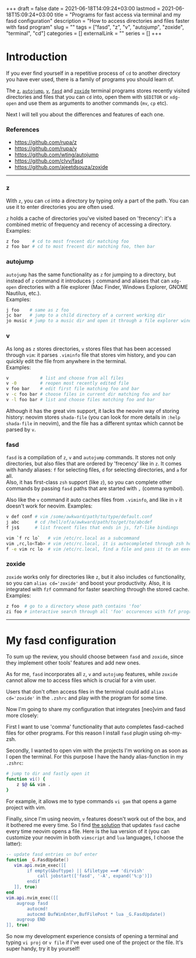 +++ 
draft = false
date = 2021-06-18T14:09:24+03:00
lastmod = 2021-06-18T15:09:24+03:00
title = "Programs for fast access via terminal and my fasd configuration"
description = "How to access directories and files faster with fasd program"
slug = ""
tags = ["fasd", "z", "v", "autojump", "zoxide", "terminal", "cd"]
categories = []
externalLink = ""
series = []
+++

# Introduction
If you ever find yourself in a repetitive process of `cd` to another directory you have ever used, 
there is a family of programs you should learn of.  

The [`z`](https://github.com/rupa/z), [`autojump`](https://github.com/wting/autojump),
[`v`](https://github.com/rupa/v), [`fasd`](https://github.com/clvv/fasd) and
[`zoxide`](https://github.com/ajeetdsouza/zoxide)
terminal programs stores recently visited directories and files that you can `cd` into, 
open them with `$EDITOR` or `xdg-open` and use them as arguments to another commands (`mv`, `cp` etc).  

Next I will tell you about the differences and features of each one.

### References
- https://github.com/rupa/z
- https://github.com/rupa/v
- https://github.com/wting/autojump
- https://github.com/clvv/fasd
- https://github.com/ajeetdsouza/zoxide

---

### z
With `z`, you can `cd` into a directory by typing only a part of the path. You can use it to enter directories you are often used.  

`z` holds a cache of directories you've visited based on 'frecency': it's a combined metric 
of frequency and recency of accessing a directory.  
Examples:
```bash
z foo     # cd to most frecent dir matching foo
z foo bar # cd to most frecent dir matching foo, then bar
```

### autojump
`autojump` has the same functionality as `z` for jumping to a directory, 
but instead of `z` command it introduces `j` command and aliases that can `xdg-open` directories with a file explorer (Mac Finder, Windows Explorer, GNOME Nautilus, etc.).  
Examples:
```bash
j foo    # same as z foo
jc bar   # jump to a child directory of a current working dir
jo music # jump to a music dir and open it through a file explorer window
```

### v
As long as `z` stores directories, `v` stores files that has been accessed through `vim`: 
it parses `.viminfo` file that stores vim history, 
and you can quickly edit the file from anywhere in the terminal.  
Examples:
```bash
v            # list and choose from all files
v -0         # reopen most recently edited file
v foo bar    # edit first file matching foo and bar
v -c foo bar # choose files in current dir matching foo and bar
v -l foo bar # list and choose files matching foo and bar
```
Although it has the great vim support, it lacks the neovim way of storing history: neovim stores `shada-file` 
(you can look for more details in `:help shada-file` in neovim), 
and the file has a different syntax which cannot be parsed by `v`. 

### fasd
`fasd` is a compilation of `z`, `v` and `autojump` commands. It stores not only directories, 
but also files that are ordered by 'frecency' like in `z`. 
It comes with handy aliases: `f` for selecting files, `d` for selecting directories, and `a` for all.  
Also, it has first-class `zsh` support (like `z`), so you can complete other commands 
by passing `fasd` paths that are started with `,` (comma symbol).

Also like the `v` command it auto caches files from `.viminfo`, and like in `v` it doesn't work 
for neovim.
Examples:
```bash
v def conf # vim /some/awkward/path/to/type/default.conf
j abc      # cd /hell/of/a/awkward/path/to/get/to/abcdef
f js$      # list frecent files that ends in js, fzf-like bindings

vim `f rc lo`   # vim /etc/rc.local as a subcommand
vim ,rc,lo<Tab> # vim /etc/rc.local, it is autocompleted through zsh hooks
f -e vim rc lo  # vim /etc/rc.local, find a file and pass it to an executable (vim in this example)
```

### zoxide
`zoxide` works only for directories like `z`, but it also includes `cd` functionality, 
so you can `alias cd='zoxide'` and boost your productivity. Also, it is integrated with `fzf` 
command for faster searching through the stored cache.  
Examples:
```bash
z foo  # go to a directory whose path contains 'foo'
zi foo # interactive search through all 'foo' occurences with fzf program
```
---

# My fasd configuration
To sum up the review, you should choose between `fasd` and `zoxide`, since they implement other tools' features and add new ones.  

As for me, `fasd` incorporates all `z`, `v` and `autojump` features, while `zoxide` 
cannot allow me to access files which is crucial for a vim user.  

Users that don't often access files in the terminal could add `alias cd='zoxide'` in the `.zshrc` and 
play with the program for some time.  

Now I'm going to share my configuration that integrates [neo]vim and fasd more closely:  

First I want to use 'comma' functionality that auto completes fasd-cached files 
for other programs.
For this reason I install `fasd` plugin using oh-my-zsh.

Secondly, I wanted to open vim with the projects I'm working on as soon as I open the terminal.
For this purpose I have the handy alias-function in my `.zshrc`:  
```zsh
# jump to dir and fastly open it
function vi() {
    z $@ && vim .
}
```
For example, it allows me to type commands `vi gam` that opens a game project with vim.

Finally, since I'm using neovim, `v` features doesn't work out of the box, and it bothered 
me every time. 
So I find [the solution](https://github.com/clvv/fasd/issues/91#issuecomment-270817365)
that updates `fasd` cache every time neovim opens a file. Here is the lua version of it
(you can customize your neovim in both `vimscript` and `lua` languages, I choose the latter):
```lua
-- update fasd entries on buf enter
function _G.FasdUpdate()
   vim.api.nvim_exec([[
        if empty(&buftype) || &filetype ==# 'dirvish'
            call jobstart(['fasd', '-A', expand('%:p')])
        endif
   ]], true)
end
vim.api.nvim_exec([[
    augroup fasd
        autocmd!
        autocmd BufWinEnter,BufFilePost * lua _G.FasdUpdate()
    augroup END
]], true)
```
So now my development experience consists of opening a terminal and typing `vi proj` or `v file`
if I've ever used one of the project or the file. It's super handy, try it by yourself!

